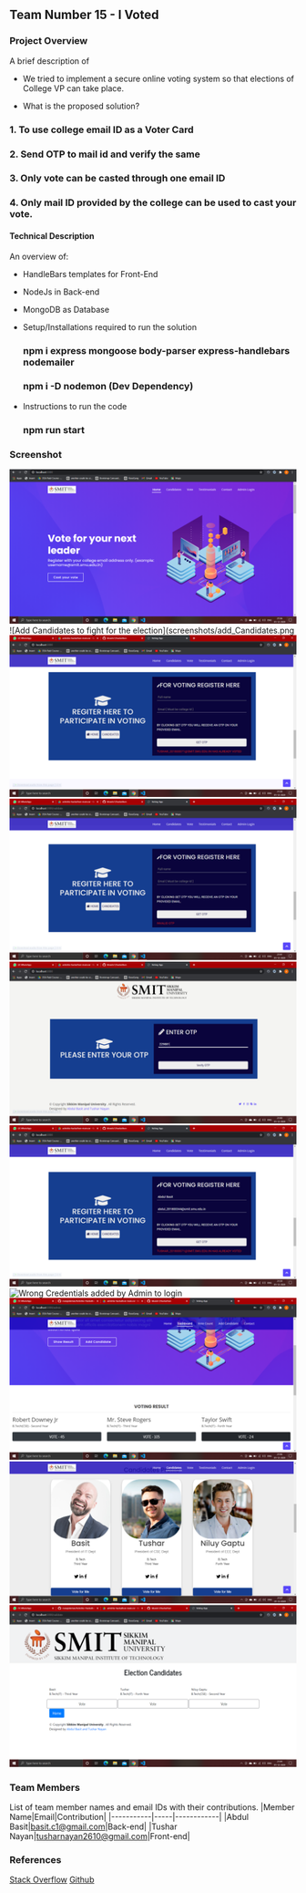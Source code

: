 ## Team Number 15 - I Voted



### Project Overview

A brief description of 
* We tried to implement a secure online voting system so that elections of College VP can take place.

* What is the proposed solution?

### 1. To use college email ID as a Voter Card
### 2. Send OTP to mail id and verify the same 
### 3. Only vote can be casted through one email ID
### 4. Only mail ID provided by the college can be used to cast your vote. 

#### Technical Description

An overview of:
* HandleBars templates for Front-End
* NodeJs in Back-end
* MongoDB as Database

* Setup/Installations required to run the solution
    ### npm i express mongoose body-parser express-handlebars nodemailer
    ### npm i -D nodemon (Dev Dependency)

* Instructions to run the code
    ### npm run start
### Screenshot
![Welcome Page](screenshots/welcome.png)
![Add Candidates to fight for the election](screenshots/add_Candidates.png
![User already Voted](screenshots/VotedCandidates.png)
![Invalid OTP](screenshots/InvalidOTP.png)
![Enter OTP here](screenshots/Enter_Otp.png)
![User Votes](screenshots/UserVote.png)
![Wrong Credentials added by Admin to login](https://github.com/bbasitc1/hackathon/blob/main/screenshots/Admin%20Wrong.png)
![Admin Panel](screenshots/admin.png)
![Candidates to fight election](screenshots/Candidates.png)
![Cast vote](screenshots/Votes.png)

### Team Members
List of team member names and email IDs with their contributions.
|Member Name|Email|Contribution|
|-----------|-----|------------|
|Abdul Basit|basit.c1@gmail.com|Back-end|
|Tushar Nayan|tusharnayan2610@gmail.com|Front-end|

### References
[Stack Overflow](https://www.stackoverflow.com)
[Github](https://www.github.com)


